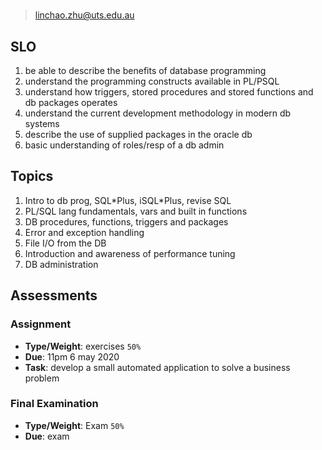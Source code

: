 # 

> linchao.zhu@uts.edu.au

## SLO

1. be able to describe the benefits of database programming
2. understand the programming constructs available in PL/PSQL
3. understand how triggers, stored procedures and stored functions and db packages operates
4. understand the current development methodology in modern db systems
5. describe the use of supplied packages in the oracle db
6. basic understanding of roles/resp of a db admin

## Topics

1. Intro to db prog, SQL\*Plus, iSQL\*Plus, revise SQL
2. PL/SQL lang fundamentals, vars and built in functions
3. DB procedures, functions, triggers and packages
4. Error and exception handling
5. File I/O from the DB
6. Introduction and awareness of performance tuning
7. DB administration

## Assessments

### Assignment

- **Type/Weight**: exercises `50%`
- **Due**: 11pm 6 may 2020
- **Task**: develop a small automated application to solve a business problem

### Final Examination

- **Type/Weight**: Exam `50%`
- **Due**: exam